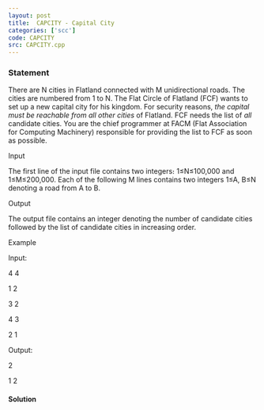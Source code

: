 ```yaml
---
layout: post
title:  CAPCITY - Capital City
categories: ['scc']
code: CAPCITY
src: CAPCITY.cpp
---
```


### **Statement**

There are N cities in Flatland connected with M unidirectional roads. The
cities are numbered from 1 to N. The Flat Circle of Flatland (FCF) wants to
set up a new capital city for his kingdom. For security reasons, _the capital
must be reachable from all other cities_ of Flatland. FCF needs the list of
_all_ candidate cities. You are the chief programmer at FACM (Flat Association
for Computing Machinery) responsible for providing the list to FCF as soon as
possible.

Input



The first line of the input file contains two integers։ 1≤N≤100,000 and
1≤M≤200,000. Each of the following M lines contains two integers 1≤A, B≤N
denoting a road from A to B.

  

Output 

  


The output file contains an integer denoting the number of candidate cities
followed by the list of candidate cities in increasing order.

  

Example

  

Input:

  

4 4

1 2

3 2

4 3

2 1

  

Output:

  

2

1 2



#### **Solution**



